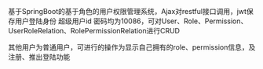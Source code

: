 基于SpringBoot的基于角色的用户权限管理系统，Ajax对restful接口调用，jwt保存用户登陆身份
超级用户id 密码均为10086，可对User、Role、Permission、UserRoleRelation、RolePermissionRelation进行CRUD

其他用户为普通用户，可进行的操作为显示自己拥有的role、permission信息，及注册、推出登陆功能